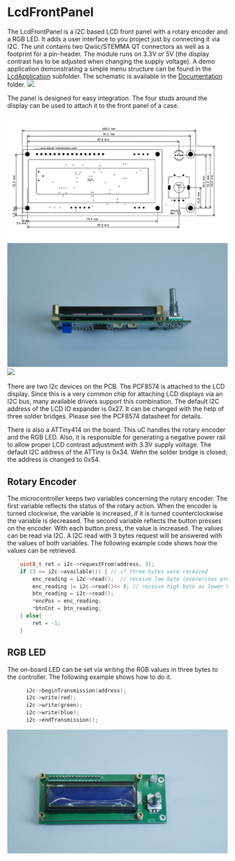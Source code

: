 # LcdFrontPanel

The LcdFrontPanel is a I2C based LCD front panel with a rotary encoder and a RGB LED.
It adds a user interface to you project just by connecting it via I2C. The unit contains two Qwiic/STEMMA QT connectors as well as a footprint for a pin-header. The module runs on 3.3V or 5V (the display contrast has to be adjusted when changing the supply voltage).
A demo application demonstrating a simple menu structure can be found in the [LcdApplication](LcdApplication/) subfolder. The schematic is available in the [Documentation](Documentation/) folder.
![](img/P1010373.JPG)

The panel is designed for easy integration. The four studs around the display can be used to attach it to the front panel of a case.

![outline](img/PCB_outline.png)
![](img/P1010378.JPG)
![](img/P1010379.JPG)

There are two I2c devices on the PCB. The PCF8574 is attached to the LCD display. Since this is a very common chip for attaching LCD displays via an I2C bus, many available drivers support this combination.
The default I2C address of the LCD IO expander is 0x27. It can be changed with the help of three solder bridges. Please see the PCF8574 datasheet for details.

There is also a ATTiny414 on the board. This uC handles the rotary encoder and the RGB LED. Also, it is responsible for generating a negative power rail to allow proper LCD contrast adjustment with 3.3V supply voltage.
The default I2C address of the ATTiny is 0x34. Wehn the solder bridge is closed; the address is changed to 0x54.

## Rotary Encoder

The microcontroller keeps two variables concerning the rotary encoder.
The first variable reflects the status of the rotary action. When the encoder is turned clockwise, the variable is increased, if it is turned counterclockwise the variable is decreased.
The second variable reflects the button presses on the encoder. With each button press, the value is increased.
The values can be read via I2C. A I2C read with 3 bytes request will be answered with the values of both variables. The following example code shows how the values can be retrieved.

```c++
    uint8_t ret = i2c->requestFrom(address, 3);
    if (3 <= i2c->available()) { // if three bytes were received
        enc_reading = i2c->read();  // receive low byte (overwrites previous reading)
        enc_reading |= i2c->read()<< 8; // receive high byte as lower 8 bits
        btn_reading = i2c->read();
        *encPos = enc_reading;
        *btnCnt = btn_reading;
    } else{
        ret = -1;
    }
```

## RGB LED

The on-board LED can be set via writing the RGB values in three bytes to the controller. The following example shows how to do it.

```c++
      i2c->beginTransmission(address);
      i2c->write(red);
      i2c->write(green);
      i2c->write(blue);
      i2c->endTransmission();
```

![](img/P1010381.JPG)
